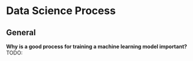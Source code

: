 # Data Science Process

## General

**Why is a good process for training a machine learning model important?** TODO:


